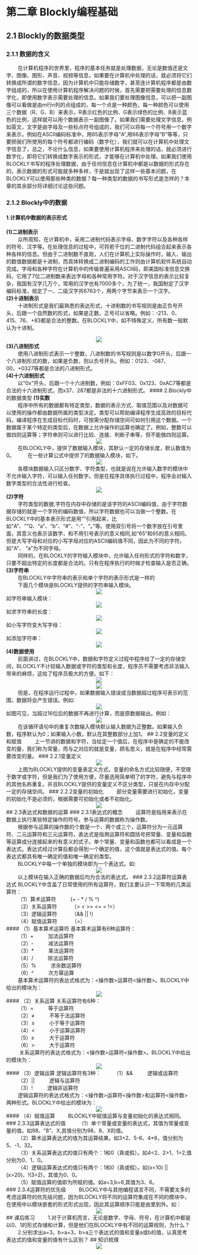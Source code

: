 # 第二章 Blockly编程基础
## 2.1 Blockly的数据类型
### 2.1.1 数据的含义
&nbsp;&nbsp;&nbsp;&nbsp;&nbsp;&nbsp;&nbsp;&nbsp;在计算机程序的世界里，程序的基本任务就是处理数据，无论是数值还是文字、图像、图形、声音、视频等信息，如果要在计算机中处理的话，就必须将它们转换成所谓的数字信息，因为计算机中只能存储数字，甚至连计算机程序都是由数字组成的，所以在使用计算机程序解决问题的时候，首先需要把需要处理的信息数字化，即使用数字表示需要处理的信息。如果我们要处理图像信息，可以把一副图像可以看做是由m行n列的点组成的，每一个点是一种颜色，每一种颜色可以使用三个数据（R、G、B）来表示，R表示红色的比例、G表示绿色的比例、B表示蓝色的比例，这样就可以用个数据表示一副图像了。如果我们需要处理文字信息，例如英文，文字是由字母及一些标点符号组成的，我们可以将每一个符号用一个数字来表示，例如在ASCII编码标准中，用65表示字母“A”,用66表示字母“B”等等，只要把我们所使用的每个符号都进行编码（数字化），我们就可以在计算机中处理文字信息了，总之，不论什么信息，如果要使用计算机程序来处理的话，就必须进行数字化，即将它们转换成数字表示的形式，才能够在计算机中处理。如果我们使用BLOCKLY书写的程序处理数据，由于任何信息在计算机中都是以数据的形式存在的，表示数据的形式可能就多种多样，于是就出现了这样一些基本问题，在BLOCKLY可以使用那些种类的数据？每一种类型的数据的书写形式是怎样的？本章的其余部分将详细讨论这些问题。
### 2.1.2 Blockly中的数据
#### 1.计算机中数据的表示形式
<strong>(1)二进制表示</strong><br>
&nbsp;&nbsp;&nbsp;&nbsp;&nbsp;&nbsp;&nbsp;&nbsp;众所周知，在计算机中，采用二进制代码表示字母、数字字符以及各种各样的符号、汉字等。在处理信息的过程中，可将若干位的二进制代码组合起来表示各种各样的信息。但由于二进制数不直观，人们在计算机上实际操作时，输入、输出的数值数据都是十进制，而具体转换成二进制编码的工作则由计算机软件系统自动完成。字母和各种字符在计算机中的传输普遍采用ASCII码，即美国标准信息交换码，它用了7位二进制数来表达字母和各种常用字符。对于汉字信息的表示比较复杂，我国有汉字几万个，常用的汉字也有7000多个，为了统一，我国制定了汉字编码标准，规定了一、二级汉字共6763个，用两个字节来表示一个汉字。<br>
<strong>(2)十进制表示</strong><br>
&nbsp;&nbsp;&nbsp;&nbsp;&nbsp;&nbsp;&nbsp;&nbsp;十进制形式是我们最熟悉的表达形式，十进制数的书写规则是由正负号开头，后跟一个自然数的形式，如果是正数，正号可以省略。例如：-213、0、415、76、+83都是合法的整数。在BLOCKLY中，如不特殊定义，所有数一般默认为十进制。
<center><img src="/assets/p4.png"/></center>
<strong>(3)八进制形式</strong><br>
&nbsp;&nbsp;&nbsp;&nbsp;&nbsp;&nbsp;&nbsp;&nbsp;使用八进制形式表示一个整数，八进制数的书写规则是以数字0开头，后跟一个八进制形式的数，如果是负数，则以负号开头。例如：0123、-087、00、+0327等都是合法的八进制形式。<br>
<strong>(4)十六进制形式</strong><br>
&nbsp;&nbsp;&nbsp;&nbsp;&nbsp;&nbsp;&nbsp;&nbsp;以“0x”开头，后跟一个十六进制数，例如：0xFF03、0x123、0xAC7等都是合法的十六进制形式，而x37、287都是非法的十六进制形式。
#### 2.Blockly中的数据类型
<strong>(1)实数</strong><br>
&nbsp;&nbsp;&nbsp;&nbsp;&nbsp;&nbsp;&nbsp;&nbsp;程序中所有的数据都有特定类型，数据的表示方式、取值范围以及对数据可以使用的操作都由数据所属的类型决定。类型可以帮助编译程序生成高效的目标代码，编译程序在生成目标代码时，可按需分配存储空间可如何引用这个数据。一个数据属于某个特定的类型后，在数据上允许操作的运算也确定了。例如，整数可以做四则运算等；字符串则可以进行比较、连接、判断子串等，但不能做四则运算。
<center><img src="/assets/p5.png"/></center>
&nbsp;&nbsp;&nbsp;&nbsp;&nbsp;&nbsp;&nbsp;&nbsp;在BLOCKLY中，提供了数据输入模块，其默认一定的存储长度，默认数值为0。
&nbsp;&nbsp;&nbsp;&nbsp;&nbsp;&nbsp;&nbsp;&nbsp;在一些计算公式中提供了的数据输入模块，如下。
<center><img src="/assets/p6.png"/></center>
&nbsp;&nbsp;&nbsp;&nbsp;&nbsp;&nbsp;&nbsp;&nbsp;各模块数据输入只区分数字、字符类型，也就是说在允许输入数字的模块中不允许输入字符，可以输入任何数字。但是在程序具体执行过程中，程序会对输入数字类型的合法性进行检查。
<center><img src="/assets/p7.png"/></center>
<strong>(2)字符</strong><br>
&nbsp;&nbsp;&nbsp;&nbsp;&nbsp;&nbsp;&nbsp;&nbsp;字符类型的数据,字符在内存中存储的是该字符的ASCII编码值，由于字符数据存储的就是一个字符的编码数值，所以字符数据也可以当做一个整数。在BLOCKLY中的基本表示形式是用“”引用起来，比如“A”、“”Q、“a”、“b”、“#”、“-”、“。”等。使用双引号将一个数字放在引号里面，其意义也表示该数字，和不用引号表示的意义相同,如“65”和65的意义相同。但是大写字母和对应的小写字母对应的ASCII编码值不同，因此为不同的字符。如“A”、 “a”为不同字母。<br>
&nbsp;&nbsp;&nbsp;&nbsp;&nbsp;&nbsp;&nbsp;&nbsp;同样的，在BLOCKLY的字符输入模块中，允许输入任何形式的字符和数字，只要不超出特定的长度都是合法的。只有在程序执行的时候才检查输入是否正确。
<strong>(3)字符串</strong><br>
&nbsp;&nbsp;&nbsp;&nbsp;&nbsp;&nbsp;&nbsp;&nbsp;在BLOCKLY中字符串的表示和单个字符的表示形式是一样的<br>
&nbsp;&nbsp;&nbsp;&nbsp;&nbsp;&nbsp;&nbsp;&nbsp;下面几个模块是BLOCKLY提供的字符串输入模块。<br>
<center><img src="/assets/p8.png"/></center>
如字符串输入模块：
<center><img src="/assets/p9.png"/></center>
如求字符串的长度：
<center><img src="/assets/p10.png"/></center>
如小写字符变大写字母：
<center><img src="/assets/p11.png"/></center>
如添加字符串：
<center><img src="/assets/p12.png"/></center>
<strong>(4)数据使用</strong><br>
&nbsp;&nbsp;&nbsp;&nbsp;&nbsp;&nbsp;&nbsp;&nbsp;前面讲过，在BLOCKLY中，数据和字符定义过程中程序给了一定的存储空间，BLOCKLY不计较输入数据或字符的类型和长度，程序员不需要考虑非法输入带来的麻烦，这给了程序员极大的方便。如下：
<center><img src="/assets/p13.png"/></center>
<center><img src="/assets/p14.png"/></center>
&nbsp;&nbsp;&nbsp;&nbsp;&nbsp;&nbsp;&nbsp;&nbsp;但是，在程序运行过程中，如果数据输入错误或当数据超过程序可表示的范围，数据将会产生错误。例如:
<center><img src="/assets/p15.png"/></center>
如图可见，当超过16位后的数据不再进行计算，而是原数据输出。例如：
<center><img src="/assets/p16.png"/></center>
&nbsp;&nbsp;&nbsp;&nbsp;&nbsp;&nbsp;&nbsp;&nbsp;在该循环语句中的重复次数输入模块默认输入数据为正整数。如果输入负数，程序默认为0；如果输入小数，默认在其整数部分上加1。
## 2.2变量的定义和赋值
&nbsp;&nbsp;&nbsp;&nbsp;&nbsp;&nbsp;&nbsp;&nbsp;上一节讲的数据和字符，当给定一个值后，在程序中是确定的不能改变的量，我们称为常量，而与之对应的就是变量，顾名思义，就是在程序中经常需要改变的量。
### 2.2.1变量定义
<center><img src="/assets/p17.png"/></center>
&nbsp;&nbsp;&nbsp;&nbsp;&nbsp;&nbsp;&nbsp;&nbsp;上图为BLOCKLY提供的变量表定义方式，变量的命名方式比较随便，不受限于数字或字符，但是我们为了使用方便，尽量选用简单明了的字符，避免与程序中的其他名称重复。并且BLOCKLY提供的变量定义不区分类型，只是在内存中分配一定的存储空间。
### 2.2.2变量的初始化
&nbsp;&nbsp;&nbsp;&nbsp;&nbsp;&nbsp;&nbsp;&nbsp;部分变量需要进行初始化，变量的初始化不是必须的，根据需要可初始化或者不初始化。
<center><img src="/assets/p18.png"/></center>
## 2.3表达式和数据的运算
### 2.3.1表达式的概念
&nbsp;&nbsp;&nbsp;&nbsp;&nbsp;&nbsp;&nbsp;&nbsp;运算符是指用来表示在数据上执行某些特定操作的符号。参与运算的数据称为操作数。<br>
&nbsp;&nbsp;&nbsp;&nbsp;&nbsp;&nbsp;&nbsp;&nbsp;根据参与运算的操作数的个数是一个、两个或三个，运算符分为一元运算符、二元运算符和三元运算符。表达式是指用运算符和圆括号把常量、变量和函数等运算成分连接起来的有意义的式子。单个常量、变量和函数也都可以看成是一个表达式。表达式经过计算后都会得到一个确定的值，这个值就是表达式的值。每个表达式都具有唯一确定的值和唯一确定的类型。<br>
&nbsp;&nbsp;&nbsp;&nbsp;&nbsp;&nbsp;&nbsp;&nbsp;BLOCKLY中每一个单独的模块即为一个表达式。如:
<center><img src="/assets/p19.png"/></center>
&nbsp;&nbsp;&nbsp;&nbsp;&nbsp;&nbsp;&nbsp;&nbsp;以上模块在输入正确的数据后均为合法的表达式。
### 2.3.2运算符运算表达式
BLOCKLY中含盖了日常使用的所有运算符，我们主要认识一下常用的几类运算符：<br>
&nbsp;&nbsp;&nbsp;&nbsp;&nbsp;&nbsp;&nbsp;&nbsp;（1）算术运算符   &nbsp;&nbsp;&nbsp;&nbsp;&nbsp;&nbsp;&nbsp;&nbsp;          (+  -  *  /   %  ^)<br>
&nbsp;&nbsp;&nbsp;&nbsp;&nbsp;&nbsp;&nbsp;&nbsp;（2）关系运算符    &nbsp;&nbsp;&nbsp;&nbsp;&nbsp;&nbsp;&nbsp;&nbsp;        （>  <  >=  <=  =  !=）<br>
&nbsp;&nbsp;&nbsp;&nbsp;&nbsp;&nbsp;&nbsp;&nbsp;（3）逻辑运算符    &nbsp;&nbsp;&nbsp;&nbsp;&nbsp;&nbsp;&nbsp;&nbsp;        （&&  ||   !）<br>
&nbsp;&nbsp;&nbsp;&nbsp;&nbsp;&nbsp;&nbsp;&nbsp;（4）赋值运算符    &nbsp;&nbsp;&nbsp;&nbsp;&nbsp;&nbsp;&nbsp;&nbsp;        （=）<br>
#### （1）基本算术运算符
基本算术运算有6种运算符：<br>
&nbsp;&nbsp;&nbsp;&nbsp;&nbsp;&nbsp;&nbsp;&nbsp;（1）+   &nbsp;&nbsp;&nbsp;&nbsp;&nbsp;&nbsp;&nbsp;&nbsp;    加法运算符<br>
&nbsp;&nbsp;&nbsp;&nbsp;&nbsp;&nbsp;&nbsp;&nbsp;（2）-   &nbsp;&nbsp;&nbsp;&nbsp;&nbsp;&nbsp;&nbsp;&nbsp;    减法运算符<br>
&nbsp;&nbsp;&nbsp;&nbsp;&nbsp;&nbsp;&nbsp;&nbsp;（3）*    &nbsp;&nbsp;&nbsp;&nbsp;&nbsp;&nbsp;&nbsp;&nbsp;   乘法运算符<br>
&nbsp;&nbsp;&nbsp;&nbsp;&nbsp;&nbsp;&nbsp;&nbsp;（4）/    &nbsp;&nbsp;&nbsp;&nbsp;&nbsp;&nbsp;&nbsp;&nbsp;    除法运算符<br>
&nbsp;&nbsp;&nbsp;&nbsp;&nbsp;&nbsp;&nbsp;&nbsp;（5）%   &nbsp;&nbsp;&nbsp;&nbsp;&nbsp;&nbsp;&nbsp;&nbsp;   求余数运算符<br>
&nbsp;&nbsp;&nbsp;&nbsp;&nbsp;&nbsp;&nbsp;&nbsp;（6）^   &nbsp;&nbsp;&nbsp;&nbsp;&nbsp;&nbsp;&nbsp;&nbsp;   次方幂运算<br>
&nbsp;&nbsp;&nbsp;&nbsp;&nbsp;&nbsp;&nbsp;&nbsp;基本算术运算符的表达式格式为：<操作数>运算符<操作数>。BLOCKLY中给出的模块为：
<center><img src="/assets/p12.png"/></center>
#### （2）关系运算
关系运算符有6种：<br>
&nbsp;&nbsp;&nbsp;&nbsp;&nbsp;&nbsp;&nbsp;&nbsp;（1）=   &nbsp;&nbsp;&nbsp;&nbsp;&nbsp;&nbsp;&nbsp;&nbsp;    等于运算符<br>
&nbsp;&nbsp;&nbsp;&nbsp;&nbsp;&nbsp;&nbsp;&nbsp;（2）≠    &nbsp;&nbsp;&nbsp;&nbsp;&nbsp;&nbsp;&nbsp;&nbsp;  不等于法运算符<br>
&nbsp;&nbsp;&nbsp;&nbsp;&nbsp;&nbsp;&nbsp;&nbsp;（3）≤    &nbsp;&nbsp;&nbsp;&nbsp;&nbsp;&nbsp;&nbsp;&nbsp;   小于等于运算符<br>
&nbsp;&nbsp;&nbsp;&nbsp;&nbsp;&nbsp;&nbsp;&nbsp;（4）<    &nbsp;&nbsp;&nbsp;&nbsp;&nbsp;&nbsp;&nbsp;&nbsp;    小于运算运算符<br>
&nbsp;&nbsp;&nbsp;&nbsp;&nbsp;&nbsp;&nbsp;&nbsp;（5）≥   &nbsp;&nbsp;&nbsp;&nbsp;&nbsp;&nbsp;&nbsp;&nbsp;   大于运算符<br>
&nbsp;&nbsp;&nbsp;&nbsp;&nbsp;&nbsp;&nbsp;&nbsp;（6）>   &nbsp;&nbsp;&nbsp;&nbsp;&nbsp;&nbsp;&nbsp;&nbsp;   大于运算符<br>
&nbsp;&nbsp;&nbsp;&nbsp;&nbsp;&nbsp;&nbsp;&nbsp; 关系运算符的表达式格式为：<操作数>运算符<操作数>。BLOCKLY中给出的模块为：<br>
<center><img src="/assets/p21.png"/></center>
#### （3）逻辑运算
逻辑运算符有3种：
&nbsp;&nbsp;&nbsp;&nbsp;&nbsp;&nbsp;&nbsp;&nbsp;（1）&&   &nbsp;&nbsp;&nbsp;&nbsp;&nbsp;&nbsp;&nbsp;&nbsp;   逻辑或运算符 <br>   
&nbsp;&nbsp;&nbsp;&nbsp;&nbsp;&nbsp;&nbsp;&nbsp;（2）||   &nbsp;&nbsp;&nbsp;&nbsp;&nbsp;&nbsp;&nbsp;&nbsp;     逻辑与运算符<br>
&nbsp;&nbsp;&nbsp;&nbsp;&nbsp;&nbsp;&nbsp;&nbsp;（3）!     &nbsp;&nbsp;&nbsp;&nbsp;&nbsp;&nbsp;&nbsp;&nbsp;   逻辑非运算符<br>
&nbsp;&nbsp;&nbsp;&nbsp;&nbsp;&nbsp;&nbsp;&nbsp;逻辑运算符的表达式格式为：<操作数>运算符<操作数>和运算符<操作数>两种形式。BLOCKLY中给出的模块为：<br>
<center><img src="/assets/p22.png"/></center>
#### （4）赋值运算
&nbsp;&nbsp;&nbsp;&nbsp;&nbsp;&nbsp;&nbsp;&nbsp;BLOCKLY中赋值运算与变量初始化的表达式相同。
### 2.3.3运算表达式的值
&nbsp;&nbsp;&nbsp;&nbsp;&nbsp;&nbsp;&nbsp;&nbsp;（1）单个常量或变量的表达式，其值为常量或变量的值。如98、“8”、X,其值分别为98、8、X的值。<br>
&nbsp;&nbsp;&nbsp;&nbsp;&nbsp;&nbsp;&nbsp;&nbsp;（2）算术运算表达式的值为其运算结果。如3+2、5-6、4*8，值分别为5、-1、32。<br>
&nbsp;&nbsp;&nbsp;&nbsp;&nbsp;&nbsp;&nbsp;&nbsp;（3）关系运算表达式的值只有两个：1和0（真或假）。如4<2、2>1、1=2,值分别为0、1、0。<br>
&nbsp;&nbsp;&nbsp;&nbsp;&nbsp;&nbsp;&nbsp;&nbsp;（4）逻辑运算表达式的值只有两个：1和0（真或假）。如(x<10) || (x>20)、!(3>2)，其值为0、0。<br>
&nbsp;&nbsp;&nbsp;&nbsp;&nbsp;&nbsp;&nbsp;&nbsp;（5）赋值运算的值即为所赋的值。如a=3,b=6,其值为3、6。<br>
### 2.3.4运算符的优先级
&nbsp;&nbsp;&nbsp;&nbsp;&nbsp;&nbsp;&nbsp;&nbsp;BLOCKLY中与其他编程语言不同，不需要太多的考虑运算符的优先级问题，因为BLOCKLY将不同的运算符集成在不同的模块中，在使用中以模块嵌套的形式形式出现，因此其运算顺序只能是由里到外。如：<br>
<center><img src="/assets/p23.png"/></center>
## 课后练习
&nbsp;&nbsp;&nbsp;&nbsp;&nbsp;&nbsp;&nbsp;&nbsp;1.对于计算机而言，无论是数字、字母、符号，在计算机中都是以0、1的形式存储和计算，但是他们在BLOCKLY中有不同的运算规则，为什么？<br>
&nbsp;&nbsp;&nbsp;&nbsp;&nbsp;&nbsp;&nbsp;&nbsp;2.分别求出a=3，b=a+3，b>a三个表达式的值和变量a或b的值，认真思考表达式的值和变量的值有什么区别？
## 知识梳理
<center><img src="/assets/p24.png"/></center>
